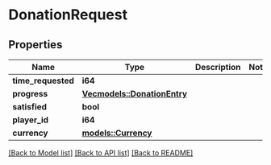 # DonationRequest

## Properties

Name | Type | Description | Notes
------------ | ------------- | ------------- | -------------
**time_requested** | **i64** |  | 
**progress** | [**Vec<models::DonationEntry>**](DonationEntry.md) |  | 
**satisfied** | **bool** |  | 
**player_id** | **i64** |  | 
**currency** | [**models::Currency**](Currency.md) |  | 

[[Back to Model list]](../README.md#documentation-for-models) [[Back to API list]](../README.md#documentation-for-api-endpoints) [[Back to README]](../README.md)


